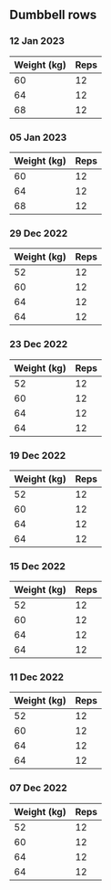 ## Dumbbell rows

### 12 Jan 2023

| Weight (kg) | Reps |
| ----------- | ---- |
| 60 | 12 |
| 64 | 12 |
| 68 | 12 |

### 05 Jan 2023

| Weight (kg) | Reps |
| ----------- | ---- |
| 60 | 12 |
| 64 | 12 |
| 68 | 12 |

### 29 Dec 2022

| Weight (kg) | Reps |
| ----------- | ---- |
| 52 | 12 |
| 60 | 12 |
| 64 | 12 |
| 64 | 12 |

### 23 Dec 2022

| Weight (kg) | Reps |
| ----------- | ---- |
| 52 | 12 |
| 60 | 12 |
| 64 | 12 |
| 64 | 12 |

### 19 Dec 2022

| Weight (kg) | Reps |
| ----------- | ---- |
| 52 | 12 |
| 60 | 12 |
| 64 | 12 |
| 64 | 12 |

### 15 Dec 2022

| Weight (kg) | Reps |
| ----------- | ---- |
| 52 | 12 |
| 60 | 12 |
| 64 | 12 |
| 64 | 12 |

### 11 Dec 2022

| Weight (kg) | Reps |
| ----------- | ---- |
| 52 | 12 |
| 60 | 12 |
| 64 | 12 |
| 64 | 12 |

### 07 Dec 2022

| Weight (kg) | Reps |
| ----------- | ---- |
| 52 | 12 |
| 60 | 12 |
| 64 | 12 |
| 64 | 12 |